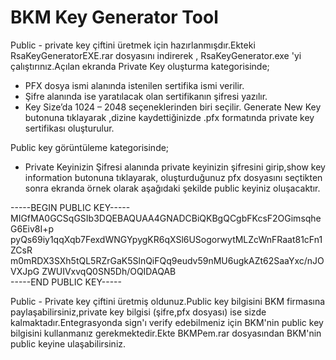 # BKM Key Generator Tool
Public - private key çiftini üretmek için hazırlanmışdır.Ekteki RsaKeyGeneratorEXE.rar dosyasını indirerek , RsaKeyGenerator.exe 'yi çalıştırınız.Açılan ekranda Private Key oluşturma kategorisinde;  <br>
- PFX dosya ismi alanında istenilen sertifika ismi verilir.
- Şifre alanında ise yaratılacak olan sertifikanın şifresi yazılır.
- Key Size’da 1024 – 2048 seçeneklerinden biri seçilir.
Generate New Key butonuna tıklayarak ,dizine kaydettiğinizde .pfx formatında private key sertifikası oluşturulur. 

Public key görüntüleme kategorisinde;
- Private Keyinizin Şifresi alanında private keyinizin şifresini girip,show key information butonuna tıklayarak, oluşturduğunuz pfx dosyasını seçtikten sonra ekranda örnek olarak aşağıdaki şekilde public keyiniz oluşacaktır.

-----BEGIN PUBLIC KEY----- <br>
MIGfMA0GCSqGSIb3DQEBAQUAA4GNADCBiQKBgQCgbFKcsF2OGimsqheG6Eiv8I+p
pyQs69iy1qqXqb7FexdWNGYpygKR6qXSl6USogorwytMLZcWnFRaat81cFn1ZCsR
m0mRDX3SXh5tQL5RZrGaK5SlnQiFQq9eudv59nMU6ugkAZt62SaaYxc/nJOVXJpG
ZWUIVxvqQ0SN5Dh/OQIDAQAB <br>
-----END PUBLIC KEY-----

Public - Private key çiftini üretmiş oldunuz.Public key bilgisini BKM firmasına paylaşabilirsiniz,private key bilgisi (şifre,pfx dosyası) ise sizde kalmaktadır.Entegrasyonda sign'ı verify edebilmeniz için BKM'nin public key bilgisini kullanmanız gerekmektedir.Ekte BKMPem.rar  dosyasından BKM'nin public keyine ulaşabilirsiniz.
